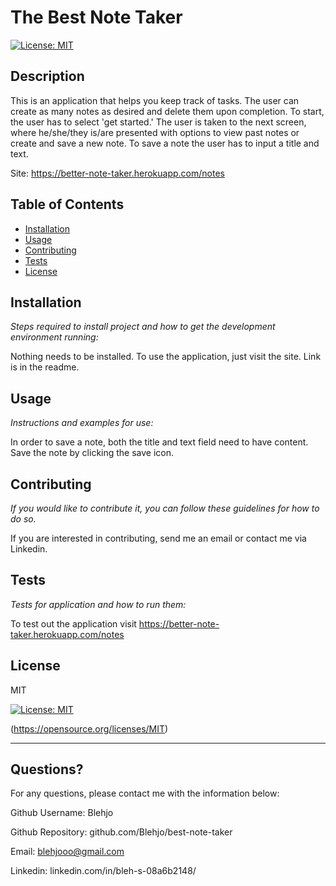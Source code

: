 # The Best Note Taker
  [![License: MIT](https://img.shields.io/badge/License-MIT-yellow.svg)](https://opensource.org/licenses/MIT)
  
  
  ## Description 
  
  
  This is an application that helps you keep track of tasks.  The user can create as many notes as desired and delete them upon completion.  To start, the user has to select 'get started.' The user is taken to the next screen, where he/she/they is/are presented with options to view past notes or create and save a new note.  To save a note the user has to input a title and text.
  
  Site: https://better-note-taker.herokuapp.com/notes
  
  ## Table of Contents
  * [Installation](#installation)
  * [Usage](#usage)
  * [Contributing](#contributing)
  * [Tests](#tests)
  * [License](#license)
  
  ## Installation
  
  *Steps required to install project and how to get the development environment running:*
  
  Nothing needs to be installed.  To use the application, just visit the site.  Link is in the readme.
  
  ## Usage 
  
  *Instructions and examples for use:*
  
  In order to save a note, both the title and text field need to have content.  Save the note by clicking the save icon.
  
  ## Contributing
  
  *If you would like to contribute it, you can follow these guidelines for how to do so.*
  
  If you are interested in contributing, send me an email or contact me via Linkedin.
  
  ## Tests
  
  *Tests for application and how to run them:*
  
  To test out the application visit https://better-note-taker.herokuapp.com/notes
  
  ## License
  
  
  MIT

  [![License: MIT](https://img.shields.io/badge/License-MIT-yellow.svg)](https://opensource.org/licenses/MIT)

  (https://opensource.org/licenses/MIT)

  
  ---
  
  ## Questions?
  
  
  For any questions, please contact me with the information below:
  
  
  Github Username: Blehjo

  Github Repository: github.com/Blehjo/best-note-taker

  Email: blehjooo@gmail.com

  Linkedin: linkedin.com/in/bleh-s-08a6b2148/

  
